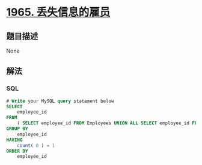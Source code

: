 # [1965. 丢失信息的雇员](https://leetcode-cn.com/problems/employees-with-missing-information)

## 题目描述

<!-- 这里写题目描述 -->

None

## 解法

<!-- 这里可写通用的实现逻辑 -->

<!-- tabs:start -->

### **SQL**

<!-- 这里可写当前语言的特殊实现逻辑 -->

```sql
# Write your MySQL query statement below
SELECT
    employee_id
FROM
    ( SELECT employee_id FROM Employees UNION ALL SELECT employee_id FROM Salaries ) t
GROUP BY
    employee_id
HAVING
    count( 0 ) = 1
ORDER BY
    employee_id
```

<!-- tabs:end -->
